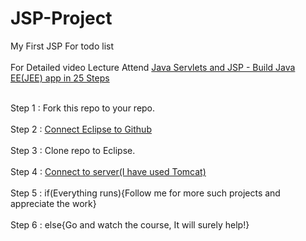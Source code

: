 # JSP-Project
My First JSP For todo list<br><br>
For Detailed video Lecture Attend [Java Servlets and JSP - Build Java EE(JEE) app in 25 Steps](https://www.udemy.com/course/learn-java-servlets-and-jsp-web-application-in-25-steps/learn/lecture/4323944)<br><br>


Step 1 : Fork this repo to your repo.<br><br>
Step 2 : [Connect Eclipse to Github](https://www.youtube.com/watch?v=LPT7v69guVY&list=PLhW3qG5bs-L8OlICbNX9u4MZ3rAt5c5GG&index=11&t=0s)<br><br>
Step 3 : Clone repo to Eclipse.<br><br>
Step 4 : [Connect to server(I have used Tomcat)](https://www.youtube.com/watch?v=PH-bK3g2YmU)<br><br>
Step 5 : if(Everything runs){Follow me for more such projects and appreciate the work}<br><br>
Step 6 : else{Go and watch the course, It will surely help!}<br><br>
